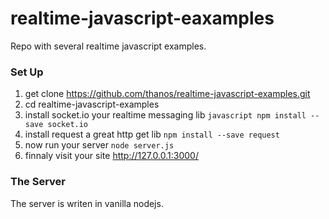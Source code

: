 realtime-javascript-eaxamples
=============================

Repo with several realtime javascript examples.

### Set Up


1. get clone https://github.com/thanos/realtime-javascript-examples.git
2. cd realtime-javascript-examples
3. install socket.io your realtime messaging lib  ```javascript npm install --save socket.io```
4. install request a great http get lib  ```npm install --save request```
5. now run your server ```node server.js```
6. finnaly visit your site http://127.0.0.1:3000/


### The Server

The server is writen in vanilla nodejs.

